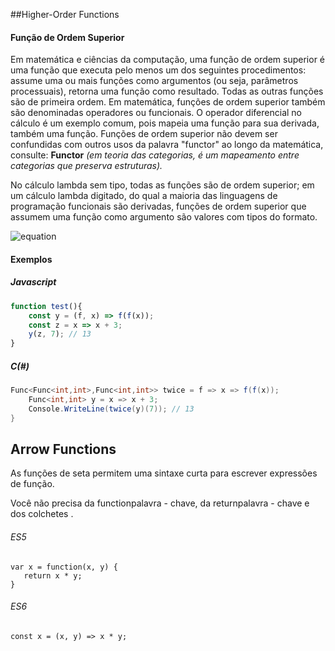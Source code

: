 ##Higher-Order Functions

#### Função de Ordem Superior
Em matemática e ciências da computação, uma função de ordem superior é uma função que executa pelo menos um dos seguintes procedimentos: assume uma ou mais funções como argumentos (ou seja, parâmetros processuais), retorna uma função como resultado.
Todas as outras funções são de primeira ordem. Em matemática, funções de ordem superior também são denominadas operadores ou funcionais. O operador diferencial no cálculo é um exemplo comum, pois mapeia uma função para sua derivada, também uma função. Funções de ordem superior não devem ser confundidas com outros usos da palavra "functor" ao longo da matemática, consulte: **Functor** *(em teoria das categorias, é um mapeamento entre categorias que preserva estruturas).*

No cálculo lambda sem tipo, todas as funções são de ordem superior; em um cálculo lambda digitado, do qual a maioria das linguagens de programação funcionais são derivadas, funções de ordem superior que assumem uma função como argumento são valores com tipos do formato.

![equation](https://latex.codecogs.com/gif.latex?({T_1}->{T_2})->{T_3})

#### Exemplos
##### Javascript

```javascript
function test(){
	const y = (f, x) => f(f(x));
	const z = x => x + 3;
	y(z, 7); // 13
}
```
##### C(#)
```C#
Func<Func<int,int>,Func<int,int>> twice = f => x => f(f(x));
	Func<int,int> y = x => x + 3;
	Console.WriteLine(twice(y)(7)); // 13
}
```
## Arrow Functions

As funções de seta permitem uma sintaxe curta para escrever expressões de função.

Você não precisa da functionpalavra - chave, da returnpalavra - chave e dos colchetes .

###### ES5
```
var x = function(x, y) {
   return x * y;
}
```
###### ES6
```
const x = (x, y) => x * y;
```
